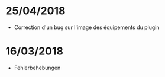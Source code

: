 # 25/04/2018

- Correction d'un bug sur l'image des équipements du plugin

# 16/03/2018

-  Fehlerbehebungen
